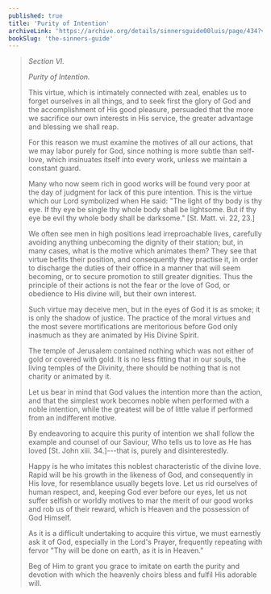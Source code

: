 ```yaml
---
published: true
title: 'Purity of Intention'
archiveLink: 'https://archive.org/details/sinnersguide00luis/page/434?view=theater'
bookSlug: 'the-sinners-guide'
---
```


> *Section VI.*
> 
> *Purity of Intention.*
> 
> This virtue, which is intimately connected with zeal, enables us to forget ourselves in all things, and to seek first the glory of God and the accomplishment of His good pleasure, persuaded that the more we sacrifice our own interests in His service, the greater advantage and blessing we shall reap.
> 
> For this reason we must examine the motives of all our actions, that we may labor purely for God, since nothing is more subtle than self-love, which insinuates itself into every work, unless we maintain a constant guard.
> 
> Many who now seem rich in good works will be found very poor at the day of judgment for lack of this pure intention. This is the virtue which our Lord symbolized when He said: "The light of thy body is thy eye. If thy eye be single thy whole body shall be lightsome. But if thy eye be evil thy whole body shall be darksome." [St. Matt. vi. 22, 23.]
> 
> We often see men in high positions lead irreproachable lives, carefully avoiding anything unbecoming the dignity of their station; but, in many cases, what is the motive which animates them? They see that virtue befits their position, and consequently they practise it, in order to discharge the duties of their office in a manner that will seem becoming, or to secure promotion to still greater dignities. Thus the principle of their actions is not the fear or the love of God, or obedience to His divine will, but their own interest.
> 
> Such virtue may deceive men, but in the eyes of God it is as smoke; it is only the shadow of justice. The practice of the moral virtues and the most severe mortifications are meritorious before God only inasmuch as they are animated by His Divine Spirit.
> 
> The temple of Jerusalem contained nothing which was not either of gold or covered with gold. It is no less fitting that in our souls, the living temples of the Divinity, there should be nothing that is not charity or animated by it.
> 
> Let us bear in mind that God values the intention more than the action, and that the simplest work becomes noble when performed with a noble intention, while the greatest will be of little value if performed from an indifferent motive.
> 
> By endeavoring to acquire this purity of intention we shall follow the example and counsel of our Saviour, Who tells us to love as He has loved [St. John xiii. 34.]---that is, purely and disinterestedly.
> 
> Happy is he who imitates this noblest characteristic of the divine love. Rapid will be his growth in the likeness of God, and consequently in His love, for resemblance usually begets love. Let us rid ourselves of human respect, and, keeping God ever before our eyes, let us not suffer selfish or worldly motives to mar the merit of our good works and rob us of their reward, which is Heaven and the possession of God Himself.
> 
> As it is a difficult undertaking to acquire this virtue, we must earnestly ask it of God, especially in the Lord's Prayer, frequently repeating with fervor "Thy will be done on earth, as it is in Heaven."
> 
> Beg of Him to grant you grace to imitate on earth the purity and devotion with which the heavenly choirs bless and fulfil His adorable will.
